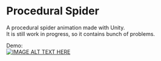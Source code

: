 # Procedural Spider
A procedural spider animation made with Unity.  
It is still work in progress, so it contains bunch of problems.

Demo:  
[![IMAGE ALT TEXT HERE](https://img.youtube.com/vi/WtHRaXaMw64/0.jpg)](https://www.youtube.com/watch?v=WtHRaXaMw64)
